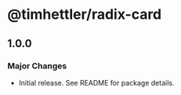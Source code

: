 # @timhettler/radix-card

## 1.0.0

### Major Changes

- Initial release. See README for package details.
